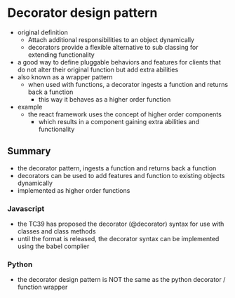 # Decorator design pattern
- original definition
  - Attach additional responsibilities to an object dynamically
  - decorators provide a flexible alternative to sub classing for extending functionality
- a good way to define pluggable behaviors and features for clients that do not alter their original function but add extra abilities
- also known as a wrapper pattern
  - when used with functions, a decorator ingests a function and returns back a function
    - this way it behaves as a higher order function
- example
  - the react framework uses the concept of higher order components
    - which results in a component gaining extra abilities and functionality
## Summary
- the decorator pattern, ingests a function and returns back a function
- decorators can be used to add features and function to existing objects dynamically
- implemented as higher order functions
### Javascript
- the TC39 has proposed the decorator (@decorator) syntax for use with classes and class methods
- until the format is released, the decorator syntax can be implemented using the babel complier
### Python
- the decorator design pattern is NOT the same as the python decorator / function wrapper
